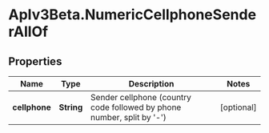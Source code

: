 # ApIv3Beta.NumericCellphoneSenderAllOf

## Properties

Name | Type | Description | Notes
------------ | ------------- | ------------- | -------------
**cellphone** | **String** | Sender cellphone (country code followed by phone number, split by &#39;-&#39;) | [optional] 


